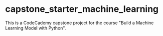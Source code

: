 # capstone_starter_machine_learning
This is a CodeCademy capstone project for the course "Build a Machine Learning Model with Python".
